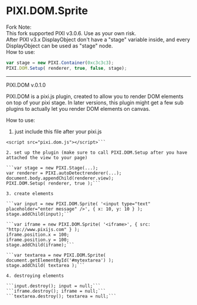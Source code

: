 PIXI.DOM.Sprite
===============
Fork Note:  
This fork supported PIXI v3.0.6. Use as your own risk.  
After PIXI v3.x DisplayObject don't have a "stage" variable inside, and every DisplayObject can be used as "stage" node.  
How to use:  

```javascript
var stage = new PIXI.Container(0xc3c3c3);
PIXI.DOM.Setup( renderer, true, false, stage); 
```
--------
PIXI.DOM v.0.1.0

PIXI.DOM is a pixi.js plugin, created to allow you to render DOM elements on top of your pixi stage.
In later versions, this plugin might get a few sub plugins to actually let you render DOM elements on canvas.

How to use:

1. just include this file after your pixi.js

```<script src="pixi.js"></script>
<script src="pixi.dom.js"></script>```

2. set up the plugin (make sure to call PIXI.DOM.Setup after you have attached the view to your page)

```var stage = new PIXI.Stage(...);
var renderer = PIXI.autoDetectrenderer(...);
document.body.appendChild(renderer.view);
PIXI.DOM.Setup( renderer, true );```

3. create elements

```var input = new PIXI.DOM.Sprite( '<input type="text" placeholder="enter message" />', { x: 10, y: 10 } );
stage.addChild(input);```

```var iframe = new PIXI.DOM.Sprite( '<iframe>', { src: "http://www.pixijs.com" } );
iframe.position.x = 100;
iframe.position.y = 100;
stage.addChild(iframe);```

```var textarea = new PIXI.DOM.Sprite( document.getElementById('#mytextarea') );
stage.addChild( textarea );```

4. destroying elements

```input.destroy(); input = null;```
```iframe.destroy(); iframe = null;```
```textarea.destroy(); textarea = null;```
